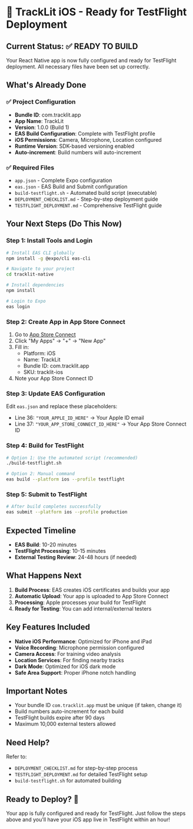 # 🚀 TrackLit iOS - Ready for TestFlight Deployment

## Current Status: ✅ READY TO BUILD

Your React Native app is now fully configured and ready for TestFlight deployment. All necessary files have been set up correctly.

## What's Already Done

### ✅ Project Configuration
- **Bundle ID**: com.tracklit.app
- **App Name**: TrackLit
- **Version**: 1.0.0 (Build 1)
- **EAS Build Configuration**: Complete with TestFlight profile
- **iOS Permissions**: Camera, Microphone, Location configured
- **Runtime Version**: SDK-based versioning enabled
- **Auto-increment**: Build numbers will auto-increment

### ✅ Required Files
- `app.json` - Complete Expo configuration
- `eas.json` - EAS Build and Submit configuration
- `build-testflight.sh` - Automated build script (executable)
- `DEPLOYMENT_CHECKLIST.md` - Step-by-step deployment guide
- `TESTFLIGHT_DEPLOYMENT.md` - Comprehensive TestFlight guide

## Your Next Steps (Do This Now)

### Step 1: Install Tools and Login
```bash
# Install EAS CLI globally
npm install -g @expo/cli eas-cli

# Navigate to your project
cd tracklit-native

# Install dependencies
npm install

# Login to Expo
eas login
```

### Step 2: Create App in App Store Connect
1. Go to [App Store Connect](https://appstoreconnect.apple.com)
2. Click "My Apps" → "+" → "New App"
3. Fill in:
   - Platform: iOS
   - Name: TrackLit
   - Bundle ID: com.tracklit.app
   - SKU: tracklit-ios
4. Note your App Store Connect ID

### Step 3: Update EAS Configuration
Edit `eas.json` and replace these placeholders:
- Line 36: `"YOUR_APPLE_ID_HERE"` → Your Apple ID email
- Line 37: `"YOUR_APP_STORE_CONNECT_ID_HERE"` → Your App Store Connect ID

### Step 4: Build for TestFlight
```bash
# Option 1: Use the automated script (recommended)
./build-testflight.sh

# Option 2: Manual command
eas build --platform ios --profile testflight
```

### Step 5: Submit to TestFlight
```bash
# After build completes successfully
eas submit --platform ios --profile production
```

## Expected Timeline
- **EAS Build**: 10-20 minutes
- **TestFlight Processing**: 10-15 minutes
- **External Testing Review**: 24-48 hours (if needed)

## What Happens Next
1. **Build Process**: EAS creates iOS certificates and builds your app
2. **Automatic Upload**: Your app is uploaded to App Store Connect
3. **Processing**: Apple processes your build for TestFlight
4. **Ready for Testing**: You can add internal/external testers

## Key Features Included
- **Native iOS Performance**: Optimized for iPhone and iPad
- **Voice Recording**: Microphone permission configured
- **Camera Access**: For training video analysis
- **Location Services**: For finding nearby tracks
- **Dark Mode**: Optimized for iOS dark mode
- **Safe Area Support**: Proper iPhone notch handling

## Important Notes
- Your bundle ID `com.tracklit.app` must be unique (if taken, change it)
- Build numbers auto-increment for each build
- TestFlight builds expire after 90 days
- Maximum 10,000 external testers allowed

## Need Help?
Refer to:
- `DEPLOYMENT_CHECKLIST.md` for step-by-step process
- `TESTFLIGHT_DEPLOYMENT.md` for detailed TestFlight setup
- `build-testflight.sh` for automated building

## Ready to Deploy? 🚀
Your app is fully configured and ready for TestFlight. Just follow the steps above and you'll have your iOS app live in TestFlight within an hour!